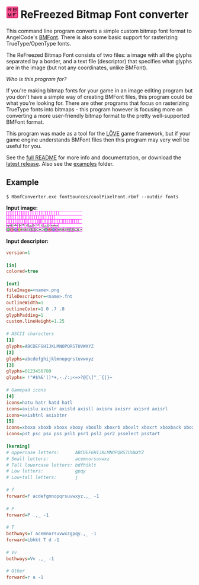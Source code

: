 # <img src="gfx/appIcon256.png" width="32" height="32"> ReFreezed Bitmap Font converter

This command line program converts a simple custom bitmap font format to AngelCode's [BMFont](http://www.angelcode.com/products/bmfont/doc/file_format.html).
There is also some basic support for rasterizing TrueType/OpenType fonts.

The ReFreezed Bitmap Font consists of two files: a image with all the glyphs
separated by a border, and a text file (descriptor) that specifies what glyphs
are in the image (but not any coordinates, unlike BMFont).

*Who is this program for?*

If you're making bitmap fonts for your game in an image editing program but
you don't have a simple way of creating BMFont files, this program could be
what you're looking for. There are other programs that focus on rasterizing
TrueType fonts into bitmaps - this program however is focusing more on
converting a more user-friendly bitmap format to the pretty well-supported
BMFont format.

This program was made as a tool for the [LÖVE](https://love2d.org/) game
framework, but if your game engine understands BMFont files then this program
may very well be useful for you.

See the [full README](https://raw.githubusercontent.com/ReFreezed/ReFreezedBitmapFontConverter/master/build/README.txt) for more info and documentation,
or download the [latest release](https://github.com/ReFreezed/ReFreezedBitmapFontConverter/releases/latest).
Also see the [examples](examples) folder.

## Example
```batch
$ RbmfConverter.exe fontSources/coolPixelFont.rbmf --outdir fonts
```

**Input image:**<br>
![input font](examples/smallPixel.png)

**Input descriptor:**
```ini
version=1

[in]
colored=true

[out]
fileImage=<name>.png
fileDescriptor=<name>.fnt
outlineWidth=1
outlineColor=1 0 .7 .8
glyphPadding=1
custom.lineHeight=1.25

# ASCII characters
[1]
glyphs=ABCDEFGHIJKLMNOPQRSTUVWXYZ
[2]
glyphs=abcdefghijklmnopqrstuvwxyz
[3]
glyphs=0123456789
glyphs= !"#$%&'()*+,-./:;<=>?@[\]^_`{|}~

# Gamepad icons
[4]
icons=hatu hatr hatd hatl
icons=axislu axislr axisld axisll axisru axisrr axisrd axisrl
icons=axisbtnl axisbtnr
[5]
icons=xboxa xboxb xboxx xboxy xboxlb xboxrb xboxlt xboxrt xboxback xboxstart
icons=pst psc psx pss psl1 psr1 psl2 psr2 psselect psstart

[kerning]
# Uppercase letters:      ABCDEFGHIJKLMNOPQRSTUVWXYZ
# Small letters:          acemnorsuvwxz
# Tall lowercase letters: bdfhiklt
# Low letters:            gpqy
# Low+tall letters:       j

# f
forward=f acdefgmnopqrsuvwxyz.,_ -1

# P
forward=P .,_ -1

# T
bothways=T acemnorsuvwxzgpqy.,_ -1
forward=Lbhkt T d -1

# Vv
bothways=Vv .,_ -1

# Other
forward=r a -1
```
